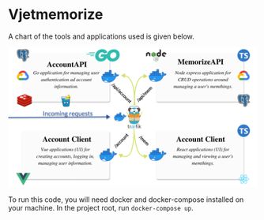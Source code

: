 # Vjetmemorize

A chart of the tools and applications used is given below.

![App Overview](./application_overview.png)

To run this code, you will need docker and docker-compose installed on your machine. In the project root, run `docker-compose up`.
